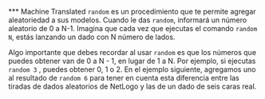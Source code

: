 ﻿*** Machine Translated
`random` es un procedimiento que te permite agregar aleatoriedad a sus modelos. Cuando le das `random`, informará un número aleatorio de 0 a N-1. Imagina que cada vez que ejecutas el comando `random N`, estás lanzando un dado con N número de lados.

Algo importante que debes recordar al usar `random` es que los números que puedes obtener van de 0 a N - 1, en lugar de 1 a N. Por ejemplo, si ejecutas `random 3` , puedes obtener 0, 1 o 2. En el ejemplo siguiente, agregamos uno al resultado de `random 6` para tener en cuenta esta diferencia entre las tiradas de dados aleatorios de NetLogo y las de un dado de seis caras real.